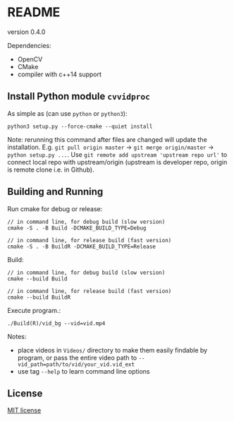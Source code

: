 # README

<!-- must update setup.py version as well -->
version 0.4.0

Dependencies:

- OpenCV
- CMake
- compiler with c++14 support


## Install Python module `cvvidproc`

As simple as (can use `python` or `python3`):
```
python3 setup.py --force-cmake --quiet install 
```

Note: rerunning this command after files are changed will update the installation. E.g. `git pull origin master` -> `git merge origin/master` -> `python setup.py ...`. Use `git remote add upstream 'upstream repo url'` to connect local repo with upstream/origin (upstream is developer repo, origin is remote clone i.e. in Github).


## Building and Running

Run cmake for debug or release:

```
// in command line, for debug build (slow version)
cmake -S . -B Build -DCMAKE_BUILD_TYPE=Debug

// in command line, for release build (fast version)
cmake -S . -B BuildR -DCMAKE_BUILD_TYPE=Release
```

Build:

```
// in command line, for debug build (slow version)
cmake --build Build

// in command line, for release build (fast version)
cmake --build BuildR
```

Execute program.:

```
./Build(R)/vid_bg --vid=vid.mp4
```

Notes:
- place videos in `Videos/` directory to make them easily findable by program, or pass the entire video path to `--vid_path=path/to/vid/your_vid.vid_ext`
- use tag `--help` to learn command line options


## License

[MIT license](https://opensource.org/licenses/MIT)

























